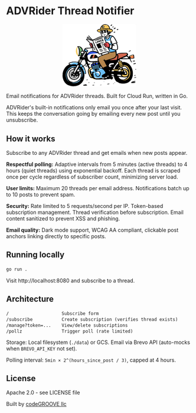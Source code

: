 # ADVRider Thread Notifier

<p align="center">
  <img src="media/logo.png" alt="ADVRider Notifier Logo" width="200">
</p>

Email notifications for ADVRider threads. Built for Cloud Run, written in Go.

ADVRider's built-in notifications only email you once after your last visit. This keeps the conversation going by emailing every new post until you unsubscribe.

## How it works

Subscribe to any ADVRider thread and get emails when new posts appear.

**Respectful polling:** Adaptive intervals from 5 minutes (active threads) to 4 hours (quiet threads) using exponential backoff. Each thread is scraped once per cycle regardless of subscriber count, minimizing server load.

**User limits:** Maximum 20 threads per email address. Notifications batch up to 10 posts to prevent spam.

**Security:** Rate limited to 5 requests/second per IP. Token-based subscription management. Thread verification before subscription. Email content sanitized to prevent XSS and phishing.

**Email quality:** Dark mode support, WCAG AA compliant, clickable post anchors linking directly to specific posts.

## Running locally

```bash
go run .
```

Visit http://localhost:8080 and subscribe to a thread.

## Architecture

```
/                    Subscribe form
/subscribe           Create subscription (verifies thread exists)
/manage?token=...    View/delete subscriptions
/pollz               Trigger poll (rate limited)
```

Storage: Local filesystem (`./data`) or GCS. Email via Brevo API (auto-mocks when `BREVO_API_KEY` not set).

Polling interval: `5min × 2^(hours_since_post / 3)`, capped at 4 hours.

## License

Apache 2.0 - see LICENSE file

Built by [codeGROOVE llc](https://codegroove.dev)
